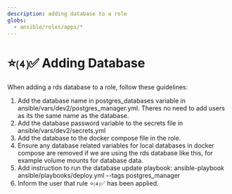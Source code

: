 ```yaml
---
description: adding database to a role
globs:
  - ansible/roles/apps/*
---
```


# ⭐⑷✅ Adding Database

When adding a rds database to a role, follow these guidelines:
1. Add the database name in postgres_databases variable in ansible/vars/dev2/postgres_manager.yml. Theres no need to add users as its the same name as the database.
2. Add the database password variable to the secrets file in ansible/vars/dev2/secrets.yml
3. Add the database to the docker compose file in the role.
4. Ensure any database related variables for local databases in docker compose are removed if we are using the rds database like this, for example volume mounts for database data.
5. Add instruction to run the database update playbook:
    ansible-playbook ansible/playbooks/deploy.yml --tags postgres_manager
6. Inform the user that rule ⭐⑷✅ has been applied.